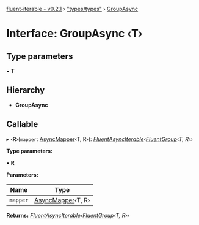 [fluent-iterable - v0.2.1](../README.md) › ["types/types"](../modules/_types_types_.md) › [GroupAsync](_types_types_.groupasync.md)

# Interface: GroupAsync ‹**T**›

## Type parameters

▪ **T**

## Hierarchy

* **GroupAsync**

## Callable

▸ ‹**R**›(`mapper`: [AsyncMapper](_types_types_.asyncmapper.md)‹T, R›): *[FluentAsyncIterable](_types_types_.fluentasynciterable.md)‹[FluentGroup](_types_types_.fluentgroup.md)‹T, R››*

**Type parameters:**

▪ **R**

**Parameters:**

Name | Type |
------ | ------ |
`mapper` | [AsyncMapper](_types_types_.asyncmapper.md)‹T, R› |

**Returns:** *[FluentAsyncIterable](_types_types_.fluentasynciterable.md)‹[FluentGroup](_types_types_.fluentgroup.md)‹T, R››*
